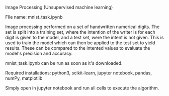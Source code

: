 Image Processing (Unsupervised machine learning)

FIle name: mnist_task.ipynb

Image processing performed on a set of handwritten numerical digits. The set is split into a training set, where the intention of the writer is for each digit is given to the model, and a test set, were the intent is not given. This is used to train the model which can then be applied to the test set to yield results. These can be compared to the intented values to evaluate the model's precision and accuracy.

mnist_task.ipynb can be run as soon as it's downloaded.

Required installations: python3, scikit-learn, jupyter notebook, pandas, numPy, matplotlib

Simply open in jupyter notebook and run all cells to execute the algorithm.
